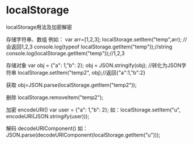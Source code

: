 # localStorage
localStorage用法及加密解密

存储字符串、数组
例如：
var arr=[1,2,3];
localStorage.setItem("temp",arr); //会返回1,2,3
console.log(typeof localStorage.getItem("temp"));//string
console.log(localStorage.getItem("temp"));//1,2,3

存储对象
var obj = {"a": 1,"b": 2};
obj = JSON.stringify(obj); //转化为JSON字符串
localStorage.setItem("temp2", obj);//返回{"a":1,"b":2}

获取
obj=JSON.parse(localStorage.getItem("temp2"));

删除
localStorage.removeItem("temp2");

加密
encodeURI()
var user = {"a": 1,"b": 2};
如：localStorage.setItem("u", encodeURI(JSON.stringify(user)));

解码
decodeURIComponent()
如：JSON.parse(decodeURIComponent(localStorage.getItem("u")));




